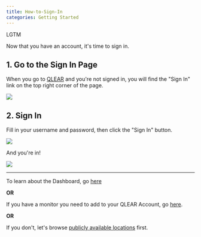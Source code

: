 ```yaml
---
title: How-to-Sign-In
categories: Getting Started
---
```

LGTM

Now that you have an account, it's time to sign in.

## 1. Go to the Sign In Page

When you go to [QLEAR](https://www.qlear.build/) and you're not signed in, you will find the "Sign In" link on the top right corner of the page.

![](https://cloud.githubusercontent.com/assets/26155270/23734428/f761f47e-04b9-11e7-8f22-e414a4791624.jpg)

## 2. Sign In

Fill in your username and password, then click the "Sign In" button.

![](https://cloud.githubusercontent.com/assets/26155270/23650996/060e98a8-035f-11e7-9141-faa1391ed90f.png)


And you're in!

![](https://cloud.githubusercontent.com/assets/26155270/23651471/9278e892-0360-11e7-8396-2e5fe21cfc35.png)

---

To learn about the Dashboard, go [here](/Using-the-Dashboard)

**OR**

If you have a monitor you need to add to your QLEAR Account, go [here](/Adding-your-First-Monitor).  

**OR**  

If you don't, let's browse [publicly available locations](/Using-Public-Locations) first.

